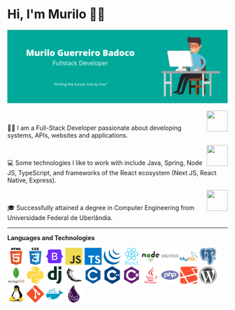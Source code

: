 # Hi, I'm Murilo 👋🧑

![Header Image - Murilo Guerreiro](/assets/header-image.png)

<a href="https://github.com/muriloguerreiro" target="_blank">
  <img align="right" src="https://cdn.iconscout.com/icon/free/png-256/github-108-438008.png" width="48px" height="48px">
</a><br />
<p align="left" > 
  👨‍💼 I am a Full-Stack Developer passionate about developing systems, APIs, websites and applications.
</p>
<a href="https://www.instagram.com/muriloguerreiroo/" target="_blank">
  <img align="right" src="https://cdn.icon-icons.com/icons2/1211/PNG/512/1491579602-yumminkysocialmedia36_83067.png" width="48px" height="48px">
</a><br />
<p align="left" >
    💻 Some technologies I like to work with include Java, Spring, Node JS, TypeScript, and frameworks of the React ecosystem (Next JS, React Native, Express).
</p>
<a href="https://www.linkedin.com/in/muriloguerreiro/" target="_blank">
  <img align="right" src="https://i.ibb.co/Kx2GSrT/linkedin.png" width="48px" height="48px">
</a><br />
<p align="left" >
    🎓 Successfully attained a degree in Computer Engineering from Universidade Federal de Uberlândia.
</p>
<hr />

**Languages and Technologies**  

<p align="left">
    <img src="https://raw.githubusercontent.com/devicons/devicon/master/icons/html5/html5-original-wordmark.svg" alt="html5" width="40" height="40"/> 
    <img src="https://raw.githubusercontent.com/devicons/devicon/master/icons/css3/css3-original-wordmark.svg" alt="css3" width="40" height="40"/> 
    <img src="https://raw.githubusercontent.com/devicons/devicon/master/icons/bootstrap/bootstrap-plain.svg" alt="Bootstrap" width="40" height="40" />
    <img src="https://raw.githubusercontent.com/devicons/devicon/master/icons/javascript/javascript-original.svg" alt="javascript" width="40" height="40"/>
    <img src="https://raw.githubusercontent.com/devicons/devicon/master/icons/typescript/typescript-plain.svg" alt="typescript" width="40" height="40" />
    <img src="https://raw.githubusercontent.com/devicons/devicon/master/icons/jquery/jquery-plain.svg" alt="Jquery" width="40" height="40" />
    <img src="https://raw.githubusercontent.com/devicons/devicon/master/icons/react/react-original-wordmark.svg" alt="react" width="40" height="40"/>
    <img src="https://raw.githubusercontent.com/devicons/devicon/master/icons/nodejs/nodejs-original-wordmark.svg" alt="nodejs" width="40" height="40"/> 
    <img src="https://raw.githubusercontent.com/devicons/devicon/master/icons/express/express-original-wordmark.svg" alt="express" width="40" height="40"/> 
    <img src="https://raw.githubusercontent.com/devicons/devicon/master/icons/mysql/mysql-original-wordmark.svg" alt="mysql" width="40" height="40"/>
    <img src="https://raw.githubusercontent.com/devicons/devicon/master/icons/postgresql/postgresql-plain.svg" alt="postgresql" width="40" height="40" />
    <img src="https://raw.githubusercontent.com/devicons/devicon/master/icons/mongodb/mongodb-original-wordmark.svg" alt="mongodb" width="40" height="40"/>   
    <img src="https://raw.githubusercontent.com/devicons/devicon/master/icons/python/python-plain.svg" alt="Python" width="40" height="40" />
    <img src="https://raw.githubusercontent.com/devicons/devicon/master/icons/django/django-plain.svg" alt="Django" width="40" height="40" />
    <img src="https://raw.githubusercontent.com/devicons/devicon/master/icons/flask/flask-original.svg" alt="Flask" width="40" height="40" />
    <img src="https://raw.githubusercontent.com/devicons/devicon/master/icons/c/c-plain.svg" alt="C" width="40" height="40" />
    <img src="https://raw.githubusercontent.com/devicons/devicon/master/icons/cplusplus/cplusplus-plain.svg" alt="C++" width="40" height="40" />
    <img src="https://raw.githubusercontent.com/devicons/devicon/master/icons/csharp/csharp-plain.svg" alt="C#" width="40" height="40" />
    <img src="https://raw.githubusercontent.com/devicons/devicon/master/icons/java/java-plain.svg" alt="Java" width="40" height="40" />
    <img src="https://raw.githubusercontent.com/devicons/devicon/master/icons/php/php-plain.svg" alt="PHP" width="40" height="40" />
    <img src="https://raw.githubusercontent.com/devicons/devicon/master/icons/laravel/laravel-plain.svg" alt="Laravel" width="40" height="40" />
    <img src="https://raw.githubusercontent.com/devicons/devicon/master/icons/wordpress/wordpress-plain.svg" alt="Wordpress" width="40" height="40" />
    <img src="https://raw.githubusercontent.com/devicons/devicon/master/icons/linux/linux-original.svg" alt="linux" width="40" height="40" />
    <img src="https://raw.githubusercontent.com/devicons/devicon/master/icons/git/git-original.svg" alt="git" width="40" height="40"/> 
    <img src="https://raw.githubusercontent.com/devicons/devicon/master/icons/docker/docker-plain.svg" alt="Docker" width="40" height="40" />  
    <img src="https://raw.githubusercontent.com/devicons/devicon/master/icons/elixir/elixir-plain.svg" alt="Elixir" width="40" height="40" />
</p>
